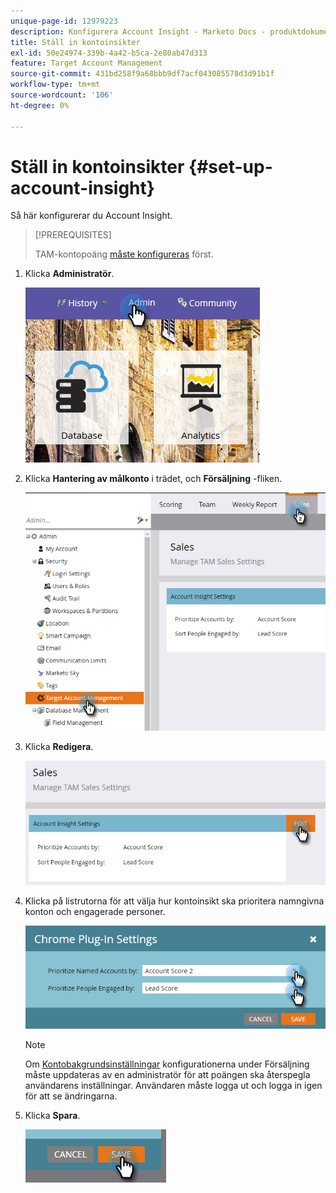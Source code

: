```yaml
---
unique-page-id: 12979223
description: Konfigurera Account Insight - Marketo Docs - produktdokumentation
title: Ställ in kontoinsikter
exl-id: 50e24974-339b-4a42-b5ca-2e80ab47d313
feature: Target Account Management
source-git-commit: 431bd258f9a68bbb9df7acf043085578d3d91b1f
workflow-type: tm+mt
source-wordcount: '106'
ht-degree: 0%

---
```


# Ställ in kontoinsikter {#set-up-account-insight}

Så här konfigurerar du Account Insight.

>[!PREREQUISITES]
>
>TAM-kontopoäng [måste konfigureras](/help/marketo/product-docs/target-account-management/setup-tam/account-score.md) först.

1. Klicka **Administratör**.

   ![](assets/admin-1.png)

1. Klicka **Hantering av målkonto** i trädet, och **Försäljning** -fliken.

   ![](assets/set-up-account-insight-2.png)

1. Klicka **Redigera**.

   ![](assets/set-up-account-insight-3.png)

1. Klicka på listrutorna för att välja hur kontoinsikt ska prioritera namngivna konton och engagerade personer.

   ![](assets/four-4.png)

   >[!NOTE]
   >
   >Om [Kontobakgrundsinställningar](/help/marketo/product-docs/target-account-management/setup-tam/account-score.md) konfigurationerna under Försäljning måste uppdateras av en administratör för att poängen ska återspegla användarens inställningar. Användaren måste logga ut och logga in igen för att se ändringarna.

1. Klicka **Spara**.

   ![](assets/five-4.png)
